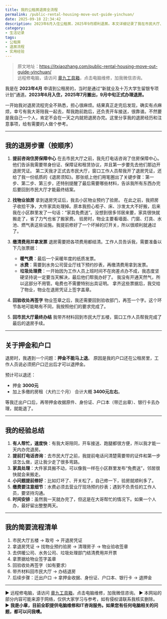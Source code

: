 ```yaml
---
title: 我的公租房退房全流程
permalink: /public-rental-housing-move-out-guide-yinchuan/
date: 2025-09-18 22:34:42
description: 2023年6月入住公租房，2025年9月顺利退房。本文详细记录了我在市民大厅、物业、水务公司等环节的退房经历，并总结了所需材料、注意事项和经验技巧。
category:
- 生活记录
tags:
- 公租房
- 退房流程
- 实用经验
---
```


> 原文地址：<https://itxiaozhang.com/public-rental-housing-move-out-guide-yinchuan/>  
> 远程修电脑，请访问 [章九工具箱](https://zhang9.com/)，点击电脑维修，加我微信咨询。

我是在 **2023年4月** 申请到公租房的，当时是通过“新就业及十万大学生留银专项计划”通道。**2023年6月入住，2025年7月搬出，9月中旬正式办理退房。**

一开始我对退房流程完全不熟悉，担心很麻烦。结果真正走完后发现，确实有点麻烦，幸亏有我大哥陪我一起去，帮我跑前跑后，还负责开车接送，很靠谱。不然要是我自己一个人，肯定不会在一天之内就把退房办完。这里分享我的退房经历和注意事项，给有需要的人做个参考。

---

## 我的退房步骤（按顺序）

1. **提前咨询住房保障中心**
   在去市民大厅之前，我先打电话咨询了住房保障中心。他们告诉我需要带身份证、保障证和租赁协议，并且第一步要先去他们那边开退房凭证。
   第二天我才正式去市民大厅，窗口工作人员帮我开了退房凭证，还给了我一份纸质的《退房须知》。那张纸上他们用笔圈出了关键步骤：第一步、第二步、第三步，还特别提醒了最后需要哪些材料，告诉我所有东西办完后要回到市民大厅才能最终结案。

2. **找物业验房**
   拿到退房凭证后，我去小区物业预约了验房。
   在此之前，我把房子收拾干净，大件家具处理掉。原本我担心柜子、床、沙发太大不好搬，后来我在小区群里发了一句话：“家具免费送”。没想到很多邻居来要，家具很快就搬走了，省了力气也省了搬家费。
   验房时，物业主要看墙面、门窗、灯具、水池、燃气表这些设施。我提前修好了一个坏掉的灯开关，所以很顺利就通过了。

3. **缴清费用并拿发票**
   退房需要把各项费用都结清。工作人员告诉我，需要准备以下几张票据：

   * **暖气费**：最后一个采暖年度的纸质发票。
   * **水费**：需要到水务公司营业厅线下预约抄表，再缴清费用拿到发票。
   * **垃圾处理费**：一开始因为工作人员上班时间不在岗差点办不成，我态度坚硬坚持说一定要当天解决，最后他们帮我办好了。
     我没有开通天然气，所以这部分不用管。电费也不需要特别出具证明。
     拿齐这些票据后，我交给了物业，物业在退房凭证上签字盖章。

4. **回验收处再签字**
   物业签章之后，我还需要回到验收部门，再签一个字。这个环节各地可能略有不同，我按照他们的要求完成了。

5. **回市民大厅最终办结**
   我带齐材料回到市民大厅五楼，窗口工作人员帮我完成了最后的退房手续。

---

## 关于押金和户口

退房时，我遇到一个问题：**押金不能马上退**。
原因是我的户口还在公租房里，工作人员说必须把户口迁出后才可以退押金。

预计可以退还：

* 押金 **3000元**
* 加上多缴的房租（大约三个月）
  合计大概 **3400元左右**。

等我迁出户口后，再带押金收据原件、身份证、户口本（带迁出章）、银行卡去办理，就能退了。

---

## 我的经验总结

1. **有人帮忙，速度快**：有我大哥陪同，开车接送、跑腿都很方便，所以我才能一天内办完退房。
2. **提前打电话咨询**：去市民大厅之前，我提前电话问清楚需要带的证件和第一步该怎么做，这让我少走了很多弯路。
3. **家具处理**：大件家具搬不动，可以像我一样在小区群里发布“免费送”，邻居很快就会来搬走。
4. **小问题提前修好**：比如灯坏了、开关松了，自己修一下，验房就顺利多了。
5. **缴费要注意细节**：水费必须去营业厅现场预约抄表；遇到不负责任的工作人员，要坚持沟通。
6. **时间安排**：虽然我一天就办完了，但这是在大哥帮忙的情况下。如果一个人办，最好留出整整两天。

---

## 我的简要流程清单

1. 市民大厅五楼 → 取号 → 开退房凭证
2. 拿退房凭证 → 找物业预约验房 → 清理房子 → 物业验收签章
3. 去供暖公司、水务公司、垃圾处理部门结清费用并开票
4. 拿票据给物业签字盖章
5. 回验收处再签字（如有要求）
6. 带齐材料回市民大厅 → 办结退房
7. 后续步骤：迁出户口 → 拿押金收据、身份证、户口本、银行卡 → 退押金

---
▶ 远程修电脑，请访问 [章九工具箱](https://zhang9.com/)，点击电脑维修，加我微信咨询。
▶ 本网站的部分内容可能来源于网络，仅供大家学习与参考，如有侵权请联系我核实删除。  
▶ **我是小章，目前全职提供电脑维修和IT咨询服务。如果您有任何电脑相关的问题，都可以问我噢。**  
